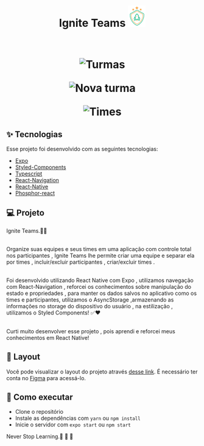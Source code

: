 
<h1 align="center" >
  Ignite Teams
<img src="./src/assets/logo.png"/>
</h1>



<br>

<h1 align="center" display="flex" flexDirection="row" >

![Turmas](https://github.com/RafaelFigueiredo2203/igniteTeams-ReactNative/assets/60237326/758cb41f-75cd-4a07-9a1e-1023b3683892)

![Nova turma](https://github.com/RafaelFigueiredo2203/igniteTeams-ReactNative/assets/60237326/4394dd30-ea38-41f4-85fb-b40a77c8037c)

![Times](https://github.com/RafaelFigueiredo2203/igniteTeams-ReactNative/assets/60237326/a91a881c-6c1d-4622-a116-e13395e8c54a)



  </h1>


## ✨ Tecnologias

Esse projeto foi desenvolvido com as seguintes tecnologias:

- [Expo](https://docs.expo.dev/)
- [Styled-Components](https://styled-components.com/)
- [Typescript](https://www.typeschttps://styled-components.com/riptlang.org/)
- [React-Navigation](https://reactnavigation.org/)
- [React-Native](https://reactnative.dev/docs/)
- [Phosphor-react](https://phosphoricons.com/)



## 💻 Projeto

Ignite Teams.🚀✅
<br> <br>

Organize suas equipes e seus times em uma aplicação com controle total nos participantes , Ignite Teams lhe permite criar uma equipe e separar ela por times , incluir/excluir participantes , criar/excluir times .
<br> <br>


Foi desenvolvido utilizando React Native com Expo , utilizamos navegação com React-Navigation , reforcei os conhecimentos sobre manipulação do estado e propriedades , para manter os dados salvos no aplicativo como os times e participantes, utilizamos o AsyncStorage ,armazenando as informações no storage do dispositivo do usuário , na estilização , utilizamos o Styled Components! ✅❤️
<br> <br>

Curti muito desenvolver esse projeto , pois aprendi e reforcei meus conhecimentos em React Native!

## 🔖 Layout

Você pode visualizar o layout do projeto através [desse link](https://www.figma.com/file/edn6f07TB8iVeQVmNa5g6I/Ignite-Teams-(Copy)?type=design&node-id=37%3A6&mode=design&t=B9Wy6VgPMW70nXO8-1). É necessário ter conta no [Figma](http://figma.com/) para acessá-lo.

## 🚀 Como executar

- Clone o repositório
- Instale as dependências com `yarn` ou `npm install`
- Inicie o servidor com `expo start` ou `npm start`


Never Stop Learning.🚀 🚀 🚀 


